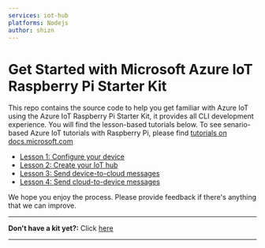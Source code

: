 ```yaml
---
services: iot-hub
platforms: Nodejs
author: shizn
---
```


# Get Started with Microsoft Azure IoT Raspberry Pi Starter Kit

This repo contains the source code to help you get familiar with Azure IoT using the Azure IoT Raspberry Pi Starter Kit, it provides all CLI development experience. You will find the lesson-based tutorials below. To see senario-based Azure IoT tutorials with Raspberry Pi, please find [tutorials on docs.microsoft.com](https://docs.microsoft.com/en-us/azure/iot-hub/iot-hub-raspberry-pi-kit-node-get-started)

- [Lesson 1: Configure your device](doc/iot-hub-raspberry-pi-kit-node-lesson1-configure-your-device)
- [Lesson 2: Create your IoT hub](doc/iot-hub-raspberry-pi-kit-node-lesson1-configure-your-device)
- [Lesson 3: Send device-to-cloud messages](doc/iot-hub-raspberry-pi-kit-node-lesson3-deploy-resource-manager-template)
- [Lesson 4: Send cloud-to-device messages](doc/iot-hub-raspberry-pi-kit-node-lesson4-send-cloud-to-device-messages)

We hope you enjoy the process. Please provide feedback if there's anything that we can improve.

***
**Don't have a kit yet?:** Click [here](http://azure.com/iotstarterkits)
***
